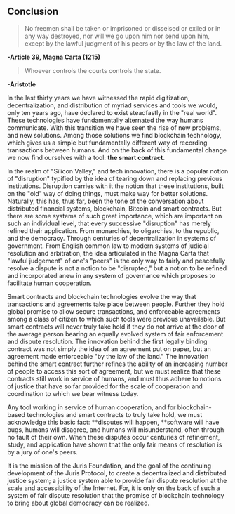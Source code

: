 ## Conclusion

> No freemen shall be taken or imprisoned or disseised or exiled or in any way destroyed, nor will we go upon him nor send upon him, except by the lawful judgment of his peers or by the law of the land.

**-Article 39, Magna Carta \(1215\)**

> Whoever controls the courts controls the state.

**-Aristotle**

In the last thirty years we have witnessed the rapid digitization, decentralization, and distribution of myriad services and tools we would, only ten years ago, have declared to exist steadfastly in the "real world". These technologies have fundamentally alternated the way humans communicate. With this transition we have seen the rise of new problems, and new solutions. Among those solutions we find blockchain technology, which gives us a simple but fundamentally different way of recording transactions between humans. And on the back of this fundamental change we now find ourselves with a tool: **the smart contract**.

In the realm of "Silicon Valley," and tech innovation, there is a popular notion of "disruption" typified by the idea of tearing down and replacing previous institutions. Disruption carries with it the notion that these institutions, built on the "old" way of doing things, must make way for better solutions. Naturally, this has, thus far, been the tone of the conversation about distributed financial systems, blockchain, Bitcoin and smart contracts. But there are some systems of such great importance, which are important on such an individual level, that every successive "disruption" has merely refined their application. From monarchies, to oligarchies, to the republic, and the democracy. Through centuries of decentralization in systems of government. From English common law to modern systems of judicial resolution and arbitration, the idea articulated in the Magna Carta that "lawful judgement" of one's "peers" is the only way to fairly and peacefully resolve a dispute is not a notion to be "disrupted," but a notion to be refined and incorporated anew in any system of governance which proposes to facilitate human cooperation.

Smart contracts and blockchain technologies evolve the way that transactions and agreements take place between people. Further they hold global promise to allow secure transactions, and enforceable agreements among a class of citizen to which such tools were previous unavailable. But smart contracts will never truly take hold if they do not arrive at the door of the average person bearing an equally evolved system of fair enforcement and dispute resolution. The innovation behind the first legally binding contract was not simply the idea of an agreement put on paper, but an agreement made enforceable "by the law of the land." The innovation behind the smart contract further refines the ability of an increasing number of people to access this sort of agreement, but we must realize that these contracts still work in service of humans, and must thus adhere to notions of justice that have so far provided for the scale of cooperation and coordination to which we bear witness today.

Any tool working in service of human cooperation, and for blockchain-based technologies and smart contracts to truly take hold, we must acknowledge this basic fact: **disputes will happen, **software will have bugs, humans will disagree, and humans will misunderstand, often through no fault of their own. When these disputes occur centuries of refinement, study, and application have shown that the only fair means of resolution is by a jury of one's peers.

It is the mission of the Juris Foundation, and the goal of the continuing development of the Juris Protocol, to create a decentralized and distributed justice system; a justice system able to provide fair dispute resolution at the scale and accessibility of the Internet. For, it is only on the back of such a system of fair dispute resolution that the promise of blockchain technology to bring about global democracy can be realized.

